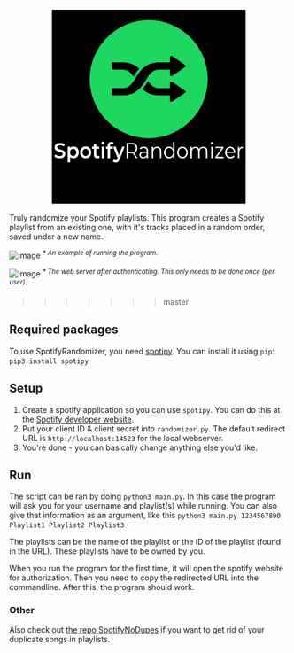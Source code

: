 <p align="center"><img alt="SpotifyRandomizer" src="SpotifyRandomizer.png" width="350"/></p> <!-- Gross HTML because of GitHub's markdown -->
Truly randomize your Spotify playlists. This program creates a Spotify playlist from an existing one, with it's tracks placed in a random order, saved under a new name.

![image](https://user-images.githubusercontent.com/30472563/39407829-33e9b202-4bd5-11e8-9ec1-7a21788163a1.png)
<sup>*\* An example of running the program.*</sup>

![image](https://user-images.githubusercontent.com/30472563/39255472-4c0c4f20-48b5-11e8-9d36-3adc0bed5f0a.png)
<sup>*\* The web server after authenticating. This only needs to be done once (per user).*</sup>
>>>>>>> master

## Required packages

To use SpotifyRandomizer, you need [spotipy](https://github.com/plamere/spotipy).
You can install it using `pip`: `pip3 install spotipy`

## Setup

1. Create a spotify application so you can use `spotipy`. You can do this at the [Spotify developer website](https://developer.spotify.com/my-applications/).
2. Put your client ID & client secret into `randomizer.py`. The default redirect URL is `http://localhost:14523` for the local webserver.
3. You're done - you can basically change anything else you'd like.

## Run

The script can be ran by doing `python3 main.py`.
In this case the program will ask you for your username and playlist(s) while running.
You can also give that information as an argument, like this `python3 main.py 1234567890 Playlist1 Playlist2 Playlist3`

The playlists can be the name of the playlist or the ID of the playlist (found in the URL). These playlists have to be owned by you.

When you run the program for the first time, it will open the spotify website for authorization. Then you need to copy the redirected URL into the commandline. After this, the program should work.

### Other

Also check out [the repo SpotifyNoDupes](https://github.com/stavlocker/spotifynodupes) if you want to get rid of your duplicate songs in playlists.
